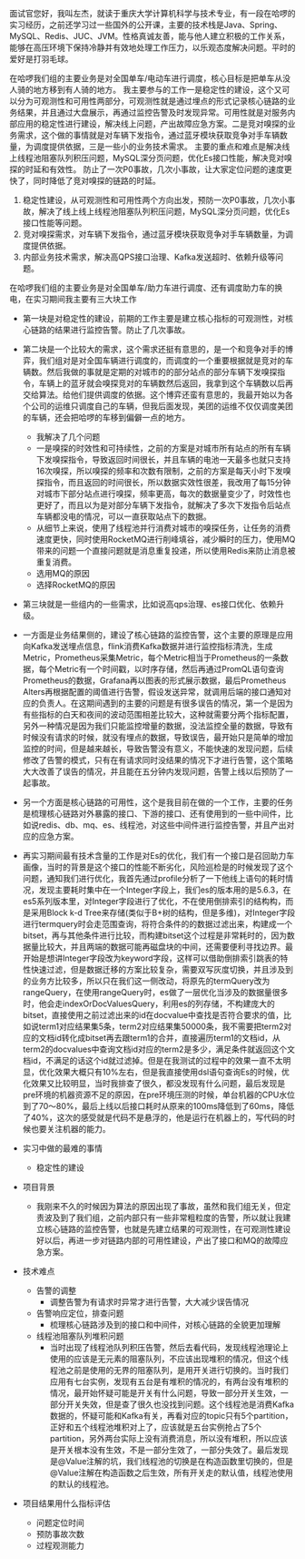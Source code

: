 面试官您好，我叫左杰，就读于重庆大学计算机科学与技术专业，有一段在哈啰的实习经历，之前还学习过一些国外的公开课，主要的技术栈是Java、Spring、MySQL、Redis、JUC、JVM。性格真诚友善，能与他人建立积极的工作关系，能够在高压环境下保持冷静并有效地处理工作压力，以乐观态度解决问题。平时的爱好是打羽毛球。

在哈啰我们组的主要业务是对全国单车/电动车进行调度，核心目标是把单车从没人骑的地方移到有人骑的地方。
我主要参与的工作一是稳定性的建设，这个又可以分为可观测性和可用性两部分，可观测性就是通过埋点的形式记录核心链路的业务结果，并且通过大盘展示，再通过监控告警及时发现异常。可用性就是对服务内部应用的稳定性进行建设，解决线上问题，产出故障应急方案。二是竞对嗅探的业务需求，这个做的事情就是对车辆下发指令，通过蓝牙模块获取竞争对手车辆数量，为调度提供依据，三是一些小的业务技术需求。
主要的重点和难点是解决线上线程池阻塞队列积压问题，MySQL深分页问题，优化Es接口性能，解决竞对嗅探的时延和有效性。
防止了一次P0事故，几次小事故，让大家定位问题的速度更快了，同时降低了竞对嗅探的链路的时延。

1. 稳定性建设，从可观测性和可用性两个方向出发，预防一次P0事故，几次小事故，解决了线上线上线程池阻塞队列积压问题，MySQL深分页问题，优化Es接口性能等问题。
2. 竞对嗅探需求，对车辆下发指令，通过蓝牙模块获取竞争对手车辆数量，为调度提供依据。
3. 内部业务技术需求，解决高QPS接口治理、Kafka发送超时、依赖升级等问题。

在哈啰我们组的主要业务是对全国单车/助力车进行调度、还有调度助力车的换电，在实习期间我主要有三大块工作
- 第一块是对稳定性的建设，前期的工作主要是建立核心指标的可观测性，对核心链路的结果进行监控告警。防止了几次事故。
- 第二块是一个比较大的需求，这个需求还挺有意思的，是一个和竞争对手的博弈，我们组对是对全国车辆进行调度的，而调度的一个重要根据就是竞对的车辆数。然后我做的事就是定期的对城市的的部分站点的部分车辆下发嗅探指令，车辆上的蓝牙就会嗅探竞对的车辆数然后返回，我拿到这个车辆数以后再交给算法。给他们提供调度的依据。这个博弈还蛮有意思的，我最开始以为各个公司的运维只调度自己的车辆，但我后面发现，美团的运维不仅仅调度美团的车辆，还会把哈啰的车移到偏僻一点的地方。
	- 我解决了几个问题
	- 一是嗅探的时效性和可持续性，之前的方案是对城市所有站点的所有车辆下发嗅探指令，导致返回时间很长，并且车辆的电池一天最多也就只支持16次嗅探，所以嗅探的频率和次数有限制，之前的方案是每天小时下发嗅探指令，而且返回的时间很长，所以数据实效性很差，我改用了每15分钟对城市下部分站点进行嗅探，频率更高，每次的数据量变少了，时效性也更好了，而且以为是对部分车辆下发指令，就解决了多次下发指令后站点车辆都没电的情况，可以一直获取站点下的数据。
	- 从细节上来说，使用了线程池并行消费对城市的嗅探任务，让任务的消费速度更快，同时使用RocketMQ进行削峰填谷，减少瞬时的压力，使用MQ带来的问题一个直接问题就是消息重复投递，所以使用Redis来防止消息被重复消费。
	- 选用MQ的原因
	- 选择RocketMQ的原因
- 第三块就是一些组内的一些需求，比如说高qps治理、es接口优化、依赖升级。

- 一方面是业务结果侧的，建设了核心链路的监控告警，这个主要的原理是应用向Kafka发送埋点信息，flink消费Kafka数据并进行监控指标清洗，生成Metric，Prometheus采集Metric，每个Metric相当于Prometheus的一条数据，每个Metric有一个时间戳，以时序存储，然后再通过PromQL语句查询Prometheus的数据，Grafana再以图表的形式展示数据，最后Prometheus Alters再根据配置的阈值进行告警，假设发送异常，就调用后端的接口通知对应的负责人。在这期间遇到的主要的问题是有很多误告的情况，第一个是因为有些指标的白天和夜间的波动范围相差比较大，这种就需要分两个指标配置，另外一种情况是因为我们只能监控增量的数据，没法监控全量的数据，导致有时候没有请求的时候，就没有埋点的数据，导致误告，最开始只是简单的增加监控的时间，但是越来越长，导致告警没有意义，不能快速的发现问题，后续修改了告警的模式，只有在有请求同时没结果的情况下才进行告警，这个策略大大改善了误告的情况，并且能在五分钟内发现问题，告警上线以后预防了一起事故。
- 另一个方面是核心链路的可用性，这个是我目前在做的一个工作，主要的任务是梳理核心链路对外暴露的接口、下游的接口、还有使用到的一些中间件，比如说redis、db、mq、es、线程池，对这些中间件进行监控告警，并且产出对应的应急方案。
- 再实习期间最有技术含量的工作是对Es的优化，我们有一个接口是召回助力车画像，当时的背景是这个接口的性能不断劣化，风险巡检是的时候发现了这个问题，通知我们进行优化，我首先通过profile分析了一下他线上语句的耗时情况，发现主要耗时集中在一个Integer字段上，我们es的版本用的是5.6.3，在es5系列版本里，对Integer字段进行了优化，不在使用倒排索引的结构构，而是采用Block k-d Tree来存储(类似于B+树的结构，但是多维)，对Integer字段进行termquery时会走范围查询，将符合条件的的数据过滤出来，构建成一个bitset，再与其他条件进行比较，而构建bitset这个过程是非常耗时的，因为数据量比较大，并且两端的数据可能再磁盘块的中间，还需要便利寻找边界。最开始是想讲Integer字段改为keyword字段，这样可以借助倒排索引跳表的特性快速过滤，但是数据迁移的方案比较复杂，需要双写灰度切换，并且涉及到的业务方比较多，所以只在我们这一侧改动，将原先的termQuery改为rangeQuery，在使用rangeQuery时，es做了一层优化当涉及的数据量很多时，他会走indexOrDocValuesQuery，利用es的列存储，不构建庞大的bitset，直接使用之前过滤出来的id在docvalue中查找是否符合要求的值，比如说term1对应结果集5条，term2对应结果集50000条，我不需要把term2对应的文档id转化成bitset再去跟term1的合并，直接遍历term1的文档id，从term2的docvalues中查询文档id对应的term2是多少，满足条件就返回这个文档id，不满足的话这个id就过滤掉。但是在我测试的过程中的效果一直不太明显，优化效果大概只有10%左右，但是我直接使用dsl语句查询Es的时候，优化效果又比较明显，当时我排查了很久，都没发现有什么问题，最后发现是pre环境的机器资源不足的原因，在pre环境压测的时候，单台机器的CPU水位到了70～80%，最后上线以后接口耗时从原来的100ms降低到了60ms，降低了40%，这次的感受就是代码不是悬浮的，他是运行在机器上的，写代码的时候也要关注机器的能力。


- 实习中做的最难的事情
	- 稳定性的建设
- 项目背景
	- 我刚来不久的时候因为算法的原因出现了事故，虽然和我们组无关，但定责波及到了我们组，之前内部只有一些非常粗粒度的告警，所以就让我建立核心链路的监控告警，也就是先建立结果的可观测性，在可观测性建设好以后，再进一步对链路内部的可用性建设，产出了接口和MQ的故障应急方案。
- 技术难点
	- 告警的调整
		- 调整告警为有请求时异常才进行告警，大大减少误告情况
	- 告警响应定位，排查问题
		- 梳理核心链路涉及到的接口和中间件，对核心链路的全貌更加理解
	- 线程池阻塞队列堆积问题
		- 当时出现了线程池队列积压告警，然后去看代码，发现线程池理论上使用的应该是无元素的阻塞队列，不应该出现堆积的情况，但这个线程池之前是使用的无界的阻塞队列，是用开关进行切换的。当时我们应用有七台实例，发现有五台是有堆积的情况的，有两台没有堆积的情况，最开始怀疑可能是开关有什么问题，导致一部分开关生效，一部分开关失效，但是查了很久也没找到问题。这个线程池是消费Kafka数据的，怀疑可能和Kafka有关，再看对应的topic只有5个partition，正好和五个线程池堆积对上了，应该就是五台实例抢占了5个partition，另外两台实际上没有消费消息，所以没有堆积，所以应该是开关根本没有生效，不是一部分生效了，一部分失效了。最后发现是@Value注解的坑，我们线程池的切换是在构造函数里切换的，但是@Value注解在构造函数之后生效，所有开关走的默认值，线程池使用的默认的线程池。
- 项目结果用什么指标评估
	- 问题定位时间
	- 预防事故次数
	- 过程观测能力